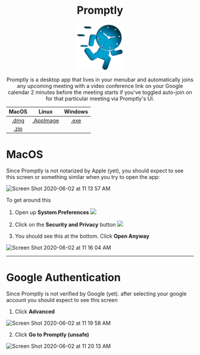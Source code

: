 <center>

# Promptly


<img  width="125"  src="https://raw.githubusercontent.com/saudapop/promptly/master/public/icon.png">


Promptly is a desktop app that lives in your menubar and automatically joins any upcoming meeting with a video conference link on your Google calendar 2 minutes before the meeting starts if you've toggled auto-join on for that particular meeting via Promptly's UI.




|                                            MacOS                                             |                                               Linux                                                |                                            Windows                                             |
| :------------------------------------------------------------------------------------------: | :------------------------------------------------------------------------------------------------: | :--------------------------------------------------------------------------------------------: |
|   [.dmg](https://github.com/saudapop/promptly/releases/download/v0.1.0/promptly-0.1.0.dmg)   | [.AppImage](https://github.com/saudapop/promptly/releases/download/v0.1.0/Promptly-0.1.0.AppImage) | [.exe](https://github.com/saudapop/promptly/releases/download/v0.1.0/promptly.Setup.0.1.0.exe) |
| [.zip](https://github.com/saudapop/promptly/releases/download/v0.1.0/promptly-0.1.0-mac.zip) |                                                                                                    |

</center>


# MacOS

Since Promptly is not notarized by Apple (yet), you should expect to see this screen or something similar when you try to open the app:

<img width="427" alt="Screen Shot 2020-06-02 at 11 13 57 AM" src="https://user-images.githubusercontent.com/45129081/83544237-97c7ee00-a4cb-11ea-8640-1ae086d81347.png">

To get around this 
 1. Open up **System Preferences** <img width="25" src="https://user-images.githubusercontent.com/45129081/83544875-90edab00-a4cc-11ea-882d-fef6cd5a9006.png">



 2. Click on the **Security and Privacy** button <img width="25" src="https://user-images.githubusercontent.com/45129081/83544974-b2e72d80-a4cc-11ea-94ec-9a752f2ab234.png">

 3. You should see this at the bottom. Click **Open Anyway**

<img width="427" alt="Screen Shot 2020-06-02 at 11 16 04 AM" src="https://user-images.githubusercontent.com/45129081/83544633-36ece580-a4cc-11ea-8cbc-30c194fc8d07.png">

***
# Google Authentication 

Since Promptly is not verified by Google (yet). after selecting your google account you should expect to see this screen 

1. Click **Advanced**

<img width="427" alt="Screen Shot 2020-06-02 at 11 19 58 AM" src="https://user-images.githubusercontent.com/45129081/83545829-c5159b80-a4cd-11ea-82a5-e68b53dff887.png">


2. Click **Go to Promptly (unsafe)**
<img width="427" alt="Screen Shot 2020-06-02 at 11 20 13 AM" src="https://user-images.githubusercontent.com/45129081/83545952-f5f5d080-a4cd-11ea-90b6-81bf655c6862.png">